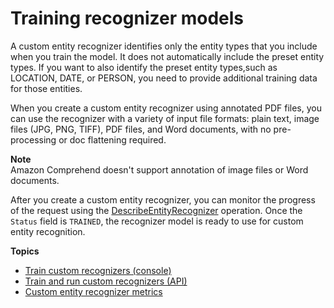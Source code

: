 # Training recognizer models<a name="training-recognizers"></a>

A custom entity recognizer identifies only the entity types that you include when you train the model\. It does not automatically include the preset entity types\. If you want to also identify the preset entity types,such as LOCATION, DATE, or PERSON, you need to provide additional training data for those entities\.

When you create a custom entity recognizer using annotated PDF files, you can use the recognizer with a variety of input file formats: plain text, image files \(JPG, PNG, TIFF\), PDF files, and Word documents, with no pre\-processing or doc flattening required\. 

**Note**  
 Amazon Comprehend doesn't support annotation of image files or Word documents\.

After you create a custom entity recognizer, you can monitor the progress of the request using the [DescribeEntityRecognizer](API_DescribeEntityRecognizer.md) operation\. Once the `Status` field is `TRAINED`, the recognizer model is ready to use for custom entity recognition\.

**Topics**
+ [Train custom recognizers \(console\)](realtime-analysis-cer.md)
+ [Train and run custom recognizers \(API\)](get-started-cer.md)
+ [Custom entity recognizer metrics](cer-metrics.md)